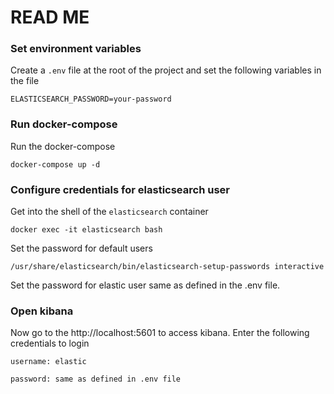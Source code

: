 # READ ME

### Set environment variables
Create a `.env` file at the root of the project and set the following variables in the file

```ELASTICSEARCH_PASSWORD=your-password```

### Run docker-compose
Run the docker-compose

```docker-compose up -d```

### Configure credentials for elasticsearch user
Get into the shell of the `elasticsearch` container

```docker exec -it elasticsearch bash```

Set the password for default users

```/usr/share/elasticsearch/bin/elasticsearch-setup-passwords interactive```

Set the password for elastic user same as defined in the .env file.
### Open kibana
Now go to the http://localhost:5601 to access kibana. Enter the following credentials to login

```username: elastic```

```password: same as defined in .env file```
